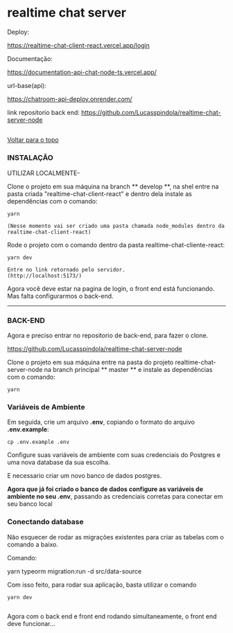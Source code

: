 # realtime chat server

Deploy:

https://realtime-chat-client-react.vercel.app/login

Documentação:

https://documentation-api-chat-node-ts.vercel.app/

url-base(api):

https://chatroom-api-deploy.onrender.com/

link repositorio back end:
https://github.com/Lucasspindola/realtime-chat-server-node

##

[ Voltar para o topo ](#tabela-de-conteúdos)

### INSTALAÇÃO

UTILIZAR LOCALMENTE-

Clone o projeto em sua máquina na branch ** develop **, na shel entre na pasta criada "realtime-chat-client-react" e dentro dela instale as dependências com o comando:

```
yarn

(Nesse momento vai ser criado uma pasta chamada node_modules dentro da realtime-chat-client-react)

```

Rode o projeto com o comando dentro da pasta realtime-chat-cliente-react:

```
yarn dev

Entre no link retornado pelo servidor.
(http://localhost:5173/)

```

Agora você deve estar na pagina de login, o front end está funcionando. Mas falta configurarmos o back-end.

---

### BACK-END

Agora e preciso entrar no repositorio de back-end, para fazer o clone.

https://github.com/Lucasspindola/realtime-chat-server-node

Clone o projeto em sua máquina entre na pasta do projeto realtime-chat-server-node na branch principal ** master ** e instale as dependências com o comando:

```shell
yarn
```

### Variáveis de Ambiente

Em seguida, crie um arquivo **.env**, copiando o formato do arquivo **.env.example**:

```
cp .env.example .env
```

Configure suas variáveis de ambiente com suas credenciais do Postgres e uma nova database da sua escolha.

E necessario criar um novo banco de dados postgres.

**Agora que já foi criado o banco de dados configure as variáveis de ambiente no seu .env**, passando as credenciais corretas para conectar em seu banco local

###  Conectando database

Não esquecer de rodar as migrações existentes para criar as tabelas com o comando a baixo.

Comando:

yarn typeorm migration:run -d src/data-source

Com isso feito, para rodar sua aplicação, basta utilizar o comando

```
yarn dev
```

```

```

Agora com o back end e front end rodando simultaneamente, o front end deve funcionar...
